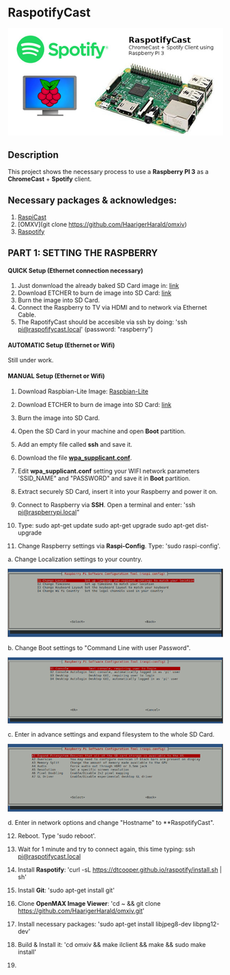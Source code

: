 # RaspotifyCast

![RaspotifyCast](images/RaspotifyCast.jpg)

## Description
This project shows the necessary process to use a **Raspberry PI 3** as a **ChromeCast** + **Spotify** client.

## Necessary packages & acknowledges:

1) [RaspiCast](https://play.google.com/store/apps/details?id=at.huber.raspicast&hl=es)
2) [OMXV](git clone https://github.com/HaarigerHarald/omxiv)
2) [Raspotify](https://github.com/dtcooper/raspotify)

## PART 1: SETTING THE RASPBERRY

#### QUICK Setup (Ethernet connection necessary)

1) Just donwnload the already baked SD Card image in: [link](https://drive.google.com/file/d/1Crr6sQo4ctdwvLYwC_VjfvZpphWRlgVF/view?usp=sharing)
2) Download ETCHER to burn de image into SD Card: [link](https://etcher.io/)
3) Burn the image into SD Card.
4) Connect the Raspberry to TV via HDMI and to network via Ethernet Cable.
5) The RapotifyCast should be accesible via ssh by doing: 'ssh pi@raspofifycast.local' (password: "raspberry")

#### AUTOMATIC Setup (Ethernet or Wifi)
Still under work.

#### MANUAL Setup (Ethernet or Wifi)

1) Download Raspbian-Lite Image: [Raspbian-Lite](https://downloads.raspberrypi.org/raspbian_lite_latest)
2) Download ETCHER to burn de image into SD Card: [link](https://etcher.io/)
3) Burn the image into SD Card.
4) Open the SD Card in your machine and open **Boot** partition.
5) Add an empty file called **ssh** and save it.
6) Download the file [**wpa_supplicant.conf**](files/wpa_supplicant.conf).
7) Edit **wpa_supplicant.conf** setting your WIFI network parameters 'SSID_NAME" and "PASSWORD" and save it in **Boot** partition.
8) Extract securely SD Card, insert it into your Raspberry and power it on.
9) Connect to Raspberry via **SSH**. Open a terminal and enter: 'ssh pi@raspberrypi.local"
10) Type: 
sudo apt-get update
sudo apt-get upgrade
sudo apt-get dist-upgrade

11) Change Raspberry settings via **Raspi-Config**. Type: 'sudo raspi-config'.

  a. Change Localization settings to your country.
  
  ![raspi-localization](images/raspi-config_localization.png)
  
  b. Change Boot settings to "Command Line with user Password".
  
  ![raspi-boot](images/raspi-config_boot.png)
  
  c. Enter in advance settings and expand filesystem to the whole SD Card.
  
  ![raspi-expand](images/raspi-config_expad.png)
  
  d. Enter in network options and change "Hostname" to **RaspotifyCast".
  
12) Reboot. Type 'sudo reboot'.

13) Wait for 1 minute and try to connect again, this time typing: ssh pi@raspotifycast.local

14) Install **Raspotify**: 'curl -sL https://dtcooper.github.io/raspotify/install.sh | sh'

15) Install **Git**: 'sudo apt-get install git'

16) Clone **OpenMAX Image Viewer**: 'cd ~ && git clone https://github.com/HaarigerHarald/omxiv.git'

17) Install necessary packages: 'sudo apt-get install libjpeg8-dev libpng12-dev'

17) Build & Install it: 'cd omxiv && make ilclient && make && sudo make install'

18) 
